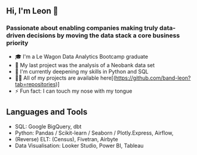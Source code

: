 ## Hi, I'm Leon 👋
### Passionate about enabling companies making truly data-driven decisions by moving the data stack a core business priority

- 🎓 I'm a Le Wagon Data Analytics Bootcamp graduate
- 🔭 My last project was the analysis of a Neobank data set
- 🌱 I'm currently deepening my skills in Python and SQL
- 👨‍💻 All of my projects are available here[(https://github.com/band-leon?tab=repositories)]
- ⚡ Fun fact: I can touch my nose with my tongue

## Languages and Tools

- SQL: Google BigQuery, dbt
- Python: Pandas / Scikit-learn / Seaborn / Plotly.Express, Airflow, 
- (Reverse) ELT: (Census), Fivetran, Airbyte
- Data Visualisation: Looker Studio, Power BI, Tableau
